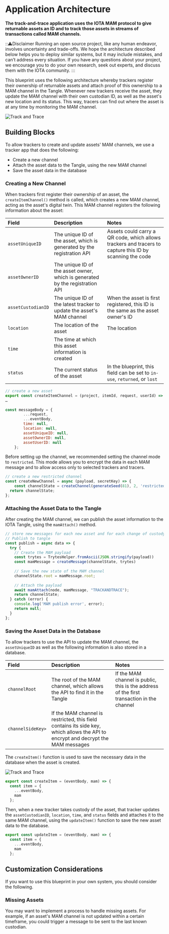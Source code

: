 # Application Architecture

**The track-and-trace application uses the IOTA MAM protocol to give returnable assets an ID and to track those assets in streams of transactions called MAM channels.**

:::warning:Disclaimer
Running an open source project, like any human endeavor, involves uncertainty and trade-offs. We hope the architecture described below helps you to deploy similar systems, but it may include mistakes, and can’t address every situation. If you have any questions about your project, we encourage you to do your own research, seek out experts, and discuss them with the IOTA community.
:::

This blueprint uses the following architecture whereby trackers register their ownership of returnable assets and attach proof of this ownership to a MAM channel in the Tangle. Whenever new trackers receive the asset, they update the MAM channel with their own custodian ID, as well as the asset's new location and its status. This way, tracers can find out where the asset is at any time by monitoring the MAM channel.

![Track and Trace](/img/blueprints/track-and-trace-architecture.png)

## Building Blocks

To allow trackers to create and update assets' MAM channels, we use a tracker app that does the following: 

- Create a new channel
- Attach the asset data to the Tangle, using the new MAM channel
- Save the asset data in the database

### Creating a New Channel

When trackers first register their ownership of an asset, the `createItemChannel()` method is called, which creates a new MAM channel, acting as the asset's digital twin. This MAM channel registers the following information about the asset:

|**Field**|**Description**|**Notes**|
|:----|:------|:-----|
|`assetUniqueID` |The unique ID of the asset, which is generated by the registration API |Assets could carry a QR code, which allows trackers and tracers to capture this ID by scanning the code|
|`assetOwnerID` | The unique ID of the asset owner, which is generated by the registration API|
| `assetCustodianID`|The unique ID of the latest tracker to update the asset's MAM channel|When the asset is first registered, this ID is the same as the asset owner's ID|
|`location` |The location of the asset |The location
|`time`| The time at which this asset information is created|
| `status`|The current status of the asset |In the blueprint, this field can be set to `in-use`, `returned`, or `lost`|


```javascript
// create a new asset 
export const createItemChannel = (project, itemId, request, userId) => { 
… 
 
const messageBody = { 
        ...request,         
        ...eventBody,         
        time: null,         
        location: null,         
        assetUniqueID: null,         
        assetOwnerID: null,         
        assetUserID: null 
    };
```

Before setting up the channel, we recommended setting the channel mode to `restricted`. This mode allows you to encrypt the data in each MAM message and to allow access only to selected trackers and tracers.

```javascript
// create a new restricted channel 
const createNewChannel = async (payload, secretKey) => { 
    const channelState = createChannel(generateSeed(81), 2, 'restricted', secretKey)
  return channelState; 
};
```
### Attaching the Asset Data to the Tangle

After creating the MAM channel, we can publish the asset information to the IOTA Tangle, using the `mamAttach()` method.

```javascript
// store new messages for each new asset and for each change of custody 
// Publish to tangle 
const publish = async data => { 
  try { 
    // Create the MAM payload
    const trytes = TrytesHelper.fromAscii(JSON.stringify(payload))
    const mamMessage = createMessage(channelState, trytes) 
 
    // Save the new state of the MAM channel
    channelState.root = mamMessage.root;
 
    // Attach the payload
    await mamAttach(node, mamMessage, "TRACKANDTRACE");
    return channelState;
  } catch (error) { 
    console.log('MAM publish error', error); 
    return null; 
  } 
}; 
```

### Saving the Asset Data in the Database

To allow trackers to use the API to update the MAM channel, the `assetUniqueID` as well as the following information is also stored in a database.

|**Field**|**Description**|**Notes**|
|:--|:---|:---|
|`channelRoot`|The root of the MAM channel, which allows the API to find it in the Tangle|If the MAM channel is public, this is the address of the first transaction in the channel|
|`channelSideKey>`|If the MAM channel is restricted, this field contains its side key, which allows the API to encrypt and decrypt the MAM messages||

The `createItem()` function is used to save the necessary data in the database when the asset is created.

![Track and Trace](/img/blueprints/track-and-trace-architecture-message-exchange.png)

```javascript
export const createItem = (eventBody, mam) => {
  const item = {
    ...eventBody,
    mam
  };
```
Then, when a new tracker takes custody of the asset, that tracker updates the `assetCustodianID`, `location`, `time`, and `status` fields and attaches it to the same MAM channel, using the `updateItem()` function to save the new asset data to the database.

```javascript
export const updateItem = (eventBody, mam) => {
  const item = {
    ...eventBody,
    mam
  };
```

## Customization Considerations

If you want to use this blueprint in your own system, you should consider the following.

### Missing Assets

You may want to implement a process to handle missing assets. For example, if an asset's MAM channel is not updated within a certain timeframe, you could trigger a message to be sent to the last known custodian.	 
